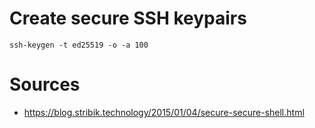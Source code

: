 # Create secure SSH keypairs

```
ssh-keygen -t ed25519 -o -a 100
```

# Sources

- https://blog.stribik.technology/2015/01/04/secure-secure-shell.html